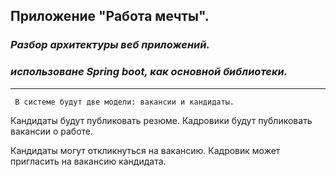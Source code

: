 
##          Приложение "Работа мечты".

###    _Разбор архитектуры веб приложений._
###    _использоване Spring boot, как основной библиотеки._

---
     В системе будут две модели: вакансии и кандидаты.

Кандидаты будут публиковать резюме.
Кадровики будут публиковать вакансии о работе.

Кандидаты могут откликнуться на вакансию.
Кадровик может пригласить на вакансию кандидата.